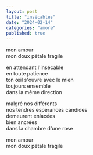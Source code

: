 ```yaml
---
layout: post
title: "insécables"
date: "2024-02-14"
categories: "amore"
published: true
---
```


mon amour  
mon doux pétale fragile  

en attendant l'insécable  
en toute patience  
ton œil s'ouvre avec le mien  
toujours ensemble  
dans la même direction  

malgré nos différents  
nos tendres espérances candides  
demeurent enlacées  
bien ancrées  
dans la chambre d'une rose  

mon amour  
mon doux pétale fragile  
